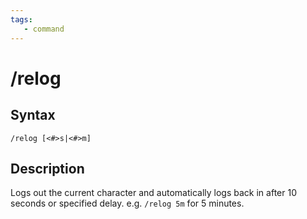 ```yaml
---
tags:
   - command
---
```

# /relog

## Syntax

```eqcommand
/relog [<#>s|<#>m]
```

## Description

Logs out the current character and automatically logs back in after 10 seconds or specified delay. e.g. `/relog 5m` for 5 minutes.